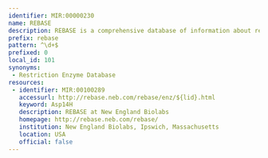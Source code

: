 ```yaml
---
identifier: MIR:00000230
name: REBASE
description: REBASE is a comprehensive database of information about restriction enzymes, DNA methyltransferases and related proteins involved in the biological process of restriction-modification (R-M). It contains fully referenced information about recognition and cleavage sites, isoschizomers, neoschizomers, commercial availability, methylation sensitivity, crystal and sequence data.
prefix: rebase
pattern: ^\d+$
prefixed: 0
local_id: 101
synonyms:
 - Restriction Enzyme Database
resources:
 - identifier: MIR:00100289
   accessurl: http://rebase.neb.com/rebase/enz/${lid}.html
   keyword: Asp14H
   description: REBASE at New England Biolabs
   homepage: http://rebase.neb.com/rebase/
   institution: New England Biolabs, Ipswich, Massachusetts
   location: USA
   official: false
---
```

